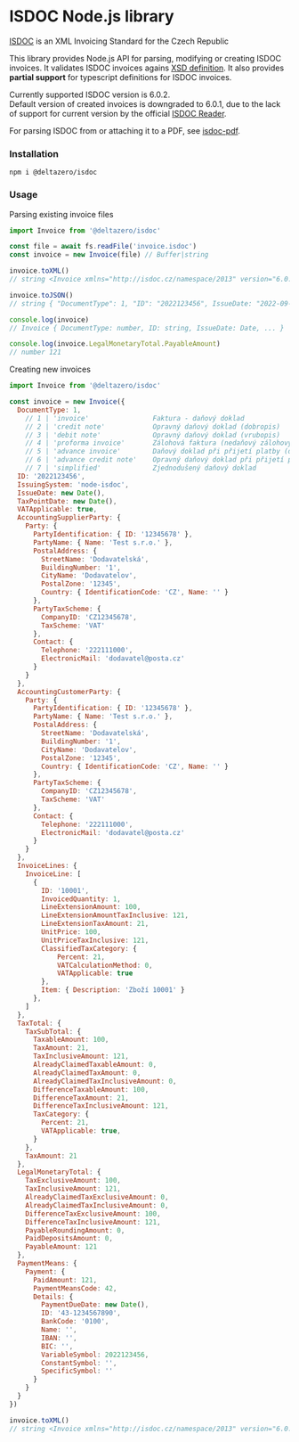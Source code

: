 # ISDOC Node.js library

[ISDOC](https://isdoc.github.io/) is an XML Invoicing Standard for the Czech Republic

This library provides Node.js API for parsing, modifying or creating
ISDOC invoices. It validates ISDOC invoices agains
[XSD definition](https://isdoc.github.io/xsd/isdoc-invoice-6.0.2.xsd). 
It also provides **partial support** for typescript definitions for ISDOC invoices.

Currently supported ISDOC version is 6.0.2.  
Default version of created invoices is downgraded to 6.0.1, due to the
lack of support for current version by the official [ISDOC Reader](https://www.isdoc.org/).

For parsing ISDOC from or attaching it to a PDF, see
[isdoc-pdf](https://github.com/deltazero-cz/node-isdoc-pdf).

### Installation

```shell
npm i @deltazero/isdoc
```

### Usage

Parsing existing invoice files
```js
import Invoice from '@deltazero/isdoc'

const file = await fs.readFile('invoice.isdoc')
const invoice = new Invoice(file) // Buffer|string

invoice.toXML()
// string <Invoice xmlns="http://isdoc.cz/namespace/2013" version="6.0.1"><DocumentType>1</DocumentType>...</Invoice>

invoice.toJSON()
// string { "DocumentType": 1, "ID": "2022123456", IssueDate: "2022-09-11", ... }

console.log(invoice)
// Invoice { DocumentType: number, ID: string, IssueDate: Date, ... }

console.log(invoice.LegalMonetaryTotal.PayableAmount)
// number 121
```

Creating new invoices
```js
import Invoice from '@deltazero/isdoc'

const invoice = new Invoice({
  DocumentType: 1,
    // 1 | 'invoice'                Faktura - daňový doklad
    // 2 | 'credit note'            Opravný daňový doklad (dobropis)
    // 3 | 'debit note'             Opravný daňový doklad (vrubopis)
    // 4 | 'proforma invoice'       Zálohová faktura (nedaňový zálohový list)
    // 5 | 'advance invoice'        Daňový doklad při přijetí platby (daňový zálohový list)
    // 6 | 'advance credit note'    Opravný daňový doklad při přijetí platby (dobropis DZL)
    // 7 | 'simplified'             Zjednodušený daňový doklad
  ID: '2022123456',
  IssuingSystem: 'node-isdoc',
  IssueDate: new Date(),
  TaxPointDate: new Date(),
  VATApplicable: true,
  AccountingSupplierParty: {
    Party: {
      PartyIdentification: { ID: '12345678' },
      PartyName: { Name: 'Test s.r.o.' },
      PostalAddress: {
        StreetName: 'Dodavatelská',
        BuildingNumber: '1',
        CityName: 'Dodavatelov',
        PostalZone: '12345',
        Country: { IdentificationCode: 'CZ', Name: '' }
      },
      PartyTaxScheme: {
        CompanyID: 'CZ12345678',
        TaxScheme: 'VAT'
      },
      Contact: {
        Telephone: '222111000',
        ElectronicMail: 'dodavatel@posta.cz'
      }
    }
  },
  AccountingCustomerParty: {
    Party: {
      PartyIdentification: { ID: '12345678' },
      PartyName: { Name: 'Test s.r.o.' },
      PostalAddress: {
        StreetName: 'Dodavatelská',
        BuildingNumber: '1',
        CityName: 'Dodavatelov',
        PostalZone: '12345',
        Country: { IdentificationCode: 'CZ', Name: '' }
      },
      PartyTaxScheme: {
        CompanyID: 'CZ12345678',
        TaxScheme: 'VAT'
      },
      Contact: {
        Telephone: '222111000',
        ElectronicMail: 'dodavatel@posta.cz'
      }
    }
  },
  InvoiceLines: {
    InvoiceLine: [
      {
        ID: '10001',
        InvoicedQuantity: 1,
        LineExtensionAmount: 100,
        LineExtensionAmountTaxInclusive: 121,
        LineExtensionTaxAmount: 21,
        UnitPrice: 100,
        UnitPriceTaxInclusive: 121,
        ClassifiedTaxCategory: { 
            Percent: 21, 
            VATCalculationMethod: 0, 
            VATApplicable: true 
        },
        Item: { Description: 'Zboží 10001' }
      },
    ]
  },
  TaxTotal: {
    TaxSubTotal: {
      TaxableAmount: 100,
      TaxAmount: 21,
      TaxInclusiveAmount: 121,
      AlreadyClaimedTaxableAmount: 0,
      AlreadyClaimedTaxAmount: 0,
      AlreadyClaimedTaxInclusiveAmount: 0,
      DifferenceTaxableAmount: 100,
      DifferenceTaxAmount: 21,
      DifferenceTaxInclusiveAmount: 121,
      TaxCategory: {
        Percent: 21,
        VATApplicable: true,
      }
    },
    TaxAmount: 21
  },
  LegalMonetaryTotal: {
    TaxExclusiveAmount: 100,
    TaxInclusiveAmount: 121,
    AlreadyClaimedTaxExclusiveAmount: 0,
    AlreadyClaimedTaxInclusiveAmount: 0,
    DifferenceTaxExclusiveAmount: 100,
    DifferenceTaxInclusiveAmount: 121,
    PayableRoundingAmount: 0,
    PaidDepositsAmount: 0,
    PayableAmount: 121
  },
  PaymentMeans: {
    Payment: {
      PaidAmount: 121,
      PaymentMeansCode: 42,
      Details: {
        PaymentDueDate: new Date(),
        ID: '43-1234567890',
        BankCode: '0100',
        Name: '',
        IBAN: '',
        BIC: '',
        VariableSymbol: 2022123456,
        ConstantSymbol: '',
        SpecificSymbol: ''
      }
    }
  }
})

invoice.toXML()
// string <Invoice xmlns="http://isdoc.cz/namespace/2013" version="6.0.1"><DocumentType>1</DocumentType>...</Invoice>
```
